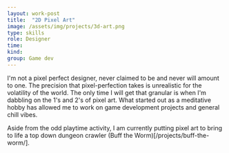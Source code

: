 ```yaml
---
layout: work-post
title:  "2D Pixel Art"
image: /assets/img/projects/3d-art.png
type: skills
role: Designer
time: 
kind: 
group: Game dev
---
```


I'm not a pixel perfect designer, never claimed to be and never will amount to one. The precision that pixel-perfection takes is unrealistic for the volatility of the world. The only time I will get that granular is when I'm dabbling on the 1's and 2's of pixel art. What started out as a meditative hobby has allowed me to work on game development projects and general chill vibes. 

Aside from the odd playtime activity, I am currently putting pixel art to bring to life a top down dungeon crawler (Buff the Worm)[/projects/buff-the-worm/].